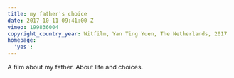 ```yaml
---
title: my father's choice
date: 2017-10-11 09:41:00 Z
vimeo: 199836004
copyright_country_year: Witfilm, Yan Ting Yuen, The Netherlands, 2017
homepage:
  'yes': 
---
```


A film about my father. About life and choices. 